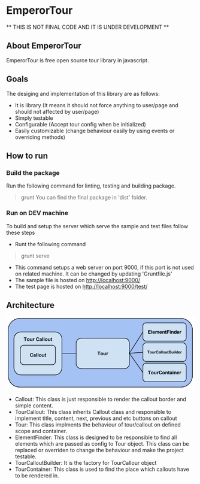 # EmperorTour

** THIS IS NOT FINAL CODE AND IT IS UNDER DEVELOPMENT **

## About EmperorTour

EmperorTour is free open source tour library in javascript.

## Goals

The desiging and implementation of this library are as follows:
 - It is library (It means it should not force anything to user/page and should not affected by user/page)
 - Simply testable
 - Configurable (Accept tour config when be initialized)
 - Easily customizable (change behaviour easily by using events or overriding methods)

## How to run

### Build the package 
Run the following command for linting, testing and building package.
> grunt
You can find the final package in 'dist' folder. 

### Run on DEV machine	
To build and setup the server which serve the sample and test files follow these steps
 - Runt the following command
 
  > grunt serve 
 - This command setups a web server on port 9000, if this port is not used on related machine. It can be changed by updating 'Gruntfile.js'
  - The sample file is hosted on [http://localhost:9000/](http://localhost:9000/)
  - The test page is hosted on [http://localhost:9000/test/](http://localhost:9000/test/)
  
## Architecture

![](./doc/tour.png)

 - Callout: 
 	This class is just responsible to render the callout border and simple content. 
 - TourCallout:
 	This class inherits Callout class and responsible to implement title, content, next, previous and etc buttons on callout
 - Tour:
 	This class implments the behaviour of tour/callout on defined scope and container.
 - ElementFinder:
 	This class is designed to be responsible to find all elements which are passed as config to Tour object. This class can be replaced or overriden to change the behaviour and make the project testable.
 - TourCalloutBuilder:
 	It is the factory for TourCallour object
 - TourContainer:
 	This class is used to find the place which callouts have to be rendered in.